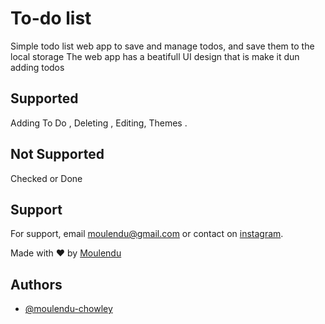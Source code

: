 # To-do list
 Simple todo list web app to save and manage todos, and save them to the local storage The web app has a beatifull UI design that is make it dun adding todos 

## Supported
Adding To Do , Deleting , Editing, Themes .

## Not Supported
Checked or Done

## Support
For support, email moulendu@gmail.com or contact on
[instagram](https://www.instagram.com/moulendu.dev/).


Made with ❤ by [Moulendu](https://www.instagram.com/moulendu.dev)


## Authors
- [@moulendu-chowley](https://www.github.com/moulendu-chowley)

